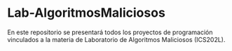 # Lab-AlgoritmosMaliciosos
En este repositorio se presentará todos los proyectos de programación vinculados a la materia de Laboratorio de Algoritmos Maliciosos (ICS202L).
